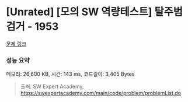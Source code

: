 # [Unrated] [모의 SW 역량테스트] 탈주범 검거 - 1953 

[문제 링크](https://swexpertacademy.com/main/code/problem/problemDetail.do?contestProbId=AV5PpLlKAQ4DFAUq) 

### 성능 요약

메모리: 26,600 KB, 시간: 143 ms, 코드길이: 3,405 Bytes



> 출처: SW Expert Academy, https://swexpertacademy.com/main/code/problem/problemList.do